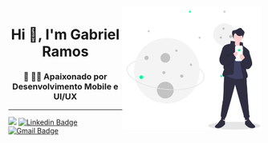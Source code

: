 <a href="#">
  <img align="right" src="https://raw.githubusercontent.com/daltonmenezes/daltonmenezes/master/assets/method-draw-image.svg" alt="a man holding his cellphone with planets in the background of the image" width=55% height=55% />
</a>
<h1 align="center">Hi 👋, I'm Gabriel Ramos</h1>
<h3 align="center"> 📱 👨‍🎨 Apaixonado por Desenvolvimento Mobile e UI/UX </h3>

- - - -

  ![](https://komarev.com/ghpvc/?username=gabrielxramos&color=00BFA6&style=flat-square)
  [![Linkedin Badge](https://img.shields.io/badge/-LinkedIn-grey&?style=flat-square&logo=Linkedin&logoColor=white&link=https://www.linkedin.com/in/gabrielxramos)](https://www.linkedin.com/in/gabrielxramos)
  [![Gmail Badge](https://img.shields.io/badge/-Gmail-c14438?style=flat-square&logo=Gmail&logoColor=white&link=mailto:gabrielxramosp@gmail.com)](mailto:gabrielxramosp@gmail.com/)

<!--
**gabrielxramos/gabrielxramos** is a ✨ _special_ ✨ repository because its `README.md` (this file) appears on your GitHub profile.

Here are some ideas to get you started:

- 🔭 I’m currently working on ...
- 🌱 I’m currently learning ...
- 👯 I’m looking to collaborate on ...
- 🤔 I’m looking for help with ...
- 💬 Ask me about ...
- 📫 How to reach me: ...
- 😄 Pronouns: ...
- ⚡ Fun fact: ...
-->

